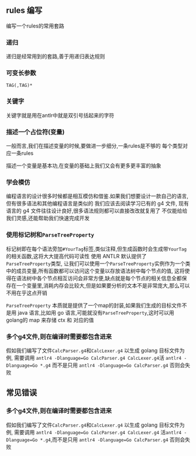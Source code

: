 ## rules 编写
编写一个rules的常用套路

### 递归
递归是经常用到的套路,善于用递归表达规则

### 可变长参数
`TAG(,TAG)*`

### 关键字
关键字就是用在antlr中就是双引号括起来的字符

### 描述一个占位符(变量)
一般而言,我们在描述变量的时候,要做进一步细分,一条rules是不够的
每个类型对应一条rules

描述一个变量是基本功,在变量的基础上我们又会有更多更丰富的抽象

### 学会模仿
编程语言的设计很多时候都是相互模仿和借鉴.如果我们想要设计一款自己的语言,但有很多语法和其他编程语言是类似的
我们应该去阅读学习已有的 g4 文件, 现有语言的 g4 文件往往设计良好,很多语法规则都可以直接改改就复用了
不仅能给给我们灵感,还能帮助我们快速完成开发

### 使用标记树和`ParseTreeProperty`
标记树即在每个语法旁加`#YourTag`标签,类似注释,但生成函数时会生成带`YourTag`的相关函数,这将大大提高代码可读性
使用 ANTLR 默认提供了`ParseTreeProperty`类型, 让我们可以使用一个`ParseTreeProperty`实例作为一个类中的成员变量,所有函数都可以访问这个变量以存放语法树中每个节点的值,
这将使得在语法树中各个节点相互访问会非常方便,缺点就是每个节点的相关信息全都保存在一个变量里,消耗内存会比较大,但是如果要分析的文本不是非常庞大,那么可以不用在乎这点开销

`ParseTreeProperty` 本质就是提供了一个map的封装,如果我们生成的目标文件不是用 java 语言,比如用 go 语言,可能就没有`ParseTreeProperty`,这时可以用golang的 map 来存储 ctx 和 对应的值

### 多个g4文件,则在编译时需要都包含进来
假如我们编写了文件`CalcParser.g4`和`CalcLexer.g4`
以生成 golang 目标文件为例, 需要调用 `antlr4 -Dlanguage=Go CalcParser.g4 CalcLexer.g4`活
`antlr4 -Dlanguage=Go *.g4` 而不是只用 `antlr4 -Dlanguage=Go CalcParser.g4` 否则会失败

## 常见错误
### 多个g4文件,则在编译时需要都包含进来
假如我们编写了文件`CalcParser.g4`和`CalcLexer.g4`
以生成 golang 目标文件为例, 需要调用 `antlr4 -Dlanguage=Go CalcParser.g4 CalcLexer.g4` 
活`antlr4 -Dlanguage=Go *.g4`,而不是只用 `antlr4 -Dlanguage=Go CalcParser.g4` 否则会失败